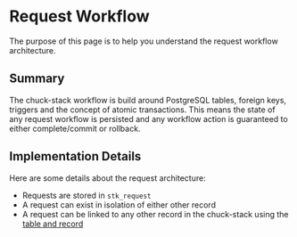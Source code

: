 # Request Workflow

The purpose of this page is to help you understand the request workflow architecture.

## Summary

The chuck-stack workflow is build around PostgreSQL tables, foreign keys, triggers and the concept of atomic transactions. This means the state of any request workflow is persisted and any workflow action is guaranteed to either complete/commit or rollback.

## Implementation Details

Here are some details about the request architecture:

- Requests are stored in `stk_request`
- A request can exist in isolation of either other record
- A request can be linked to any other record in the chuck-stack using the [table and record](./table-record-convention.md#linking-convention)
